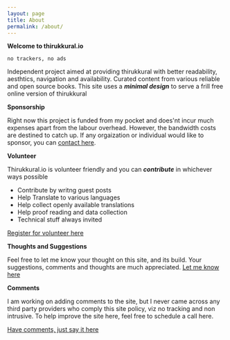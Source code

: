 ```yaml
---
layout: page
title: About
permalink: /about/
---
```


**Welcome to thirukkural.io**

`no trackers, no ads` 

Independent project aimed at providing thirukkural with better readability, aesthtics, navigation and availability.
Curated content from various reliable and open source books.
This site uses a ***minimal design*** to serve a frill free online version of thirukkural

**Sponsorship**

Right now this project is funded from my pocket and does'nt incur much expenses apart from the labour overhead. However, the bandwidth costs are destined to catch up.
If any orgaization or individual would like to sponsor, you can [contact here](/sponsor/).

**Volunteer**

Thirukkural.io is volunteer friendly and you can ***contribute*** in whichever ways possible

- Contribute by writng guest posts 
- Help Translate to various languages 
- Help collect openly available translations 
- Help proof reading and data collection
- Technical stuff always invited

[Register for volunteer here](/volunteer/)

**Thoughts and Suggestions**

Feel free to let me know your thought on this site, and its build.
Your suggestions, comments and thoughts are much appreciated.
[Let me know here](/thoughts/)

**Comments**

I am working on adding comments to the site, but I never came across any third party providers who comply this site policy, viz no tracking and non intrusive. To help improve the site here, feel free to schedule a call here.

[Have comments, just say it here](/comments/)
